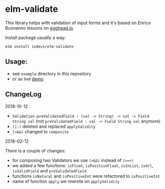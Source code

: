 # elm-validate
This library helps with validation of input forms and it's based on Enrico Buonanno lessons on [egghead.io](https://egghead.io/courses/form-validation-in-elm/).

Install package usually a way:
```
elm install iodevs/elm-validate
```


## Usage:
* see `example` directory in this repository
* or as live [demo](https://iodevs.github.io/elm-validate/)

## ChangeLog
2018-10-12
* `Validation.preValidatedField : (val -> String) -> val -> Field String val` (not `preValidatedField : val -> Field String val` anymore)
* `(|:)` deleted and replaced `applyValidity`
* `(>&&)` changed to `composite`

2018-02-12

There is a couple of changes:
* for composing two Validators we use `(>&&)` instead of `(>=>)`
* we added a few functions: `isFloat`, `isPositiveFloat`, `isInList`, `isUrl`, `isValidField` and `preValidatedField`
* functions `isNatural` and `isPositiveInt` were refactored to `isPositiveInt`
* name of function `apply` we rewrote on `applyValidity`
